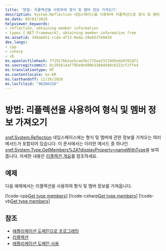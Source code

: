 ```yaml
---
title: '방법: 리플렉션을 사용하여 형식 및 멤버 정보 가져오기'
description: System.Reflection 네임스페이스를 사용하여 리플렉션으로 형식 및 멤버 정보를 가져오는 방법에 대해 알아봅니다.
ms.date: 09/03/2019
helpviewer_keywords:
- reflection, obtaining member information
- types [.NET Framework], obtaining member information from
ms.assetid: 348ae651-ccda-4f13-8eda-19e8337e9438
dev_langs:
- cpp
- csharp
- vb
ms.openlocfilehash: 771917bb2ae5cae56c775ae23119d5eda9701df1
ms.sourcegitcommit: bc293b14af795e0e999e3304dd40c0222cf2ffe4
ms.translationtype: HT
ms.contentlocale: ko-KR
ms.lasthandoff: 11/26/2020
ms.locfileid: "96266326"
---
```

# <a name="how-to-get-type-and-member-information-by-using-reflection"></a>방법: 리플렉션을 사용하여 형식 및 멤버 정보 가져오기

<xref:System.Reflection> 네임스페이스에는 형식 및 멤버에 관한 정보를 가져오는 여러 메서드가 포함되어 있습니다. 이 문서에서는 이러한 메서드 중 하나인 <xref:System.Type.GetMembers%2A?displayProperty=nameWithType>을 보여 줍니다. 자세한 내용은 [리플렉션 개요](reflection.md)를 참조하세요.
  
## <a name="example"></a>예제

다음 예제에서는 리플렉션을 사용하여 형식 및 멤버 정보를 가져옵니다.

[!code-cpp[Get type members](../../../samples/snippets/standard/reflection/memberinfo/gettypemembers.cpp)]
[!code-csharp[Get type members](../../../samples/snippets/standard/reflection/memberinfo/gettypemembers.cs)]
[!code-vb[Get type members](../../../samples/snippets/standard/reflection/memberinfo/gettypemembers.vb)]

## <a name="see-also"></a>참조

- [애플리케이션 도메인으로 프로그래밍](../app-domains/application-domains.md#programming-with-application-domains)
- [리플렉션](reflection.md)
- [애플리케이션 도메인 사용](../app-domains/use.md)
